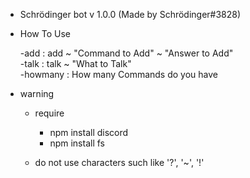  * Schrödinger bot v 1.0.0 (Made by Schrödinger#3828)
 * How To Use
     
   -add : add ~ "Command to Add" ~ "Answer to Add"   
   -talk : talk ~ "What to Talk"   
   -howmany : How many Commands do you have   

 * warning
    
    - require

        + npm install discord   
        + npm install fs   
    
    - do not use characters such like '?', '~', '!'
